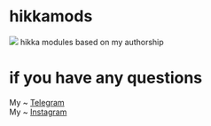 # hikkamods
<img src="https://i.imgur.com/pDom00N.jpeg">
hikka modules based on my authorship

# if you have any questions
My ~ <a href="https://t.me/netuzb">Telegram</a><br>
My ~ <a href="https://instagram.com/_temur.positive">Instagram</a><br>
